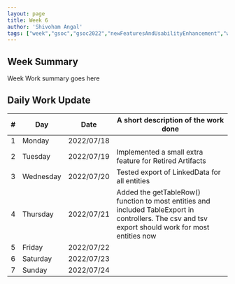 ```yaml
---
layout: page
title: Week 6
author: 'Shivoham Angal'
tags: ["week","gsoc","gsoc2022","newFeaturesAndUsabilityEnhancement","week#6","eval#1"]
---
```


## Week Summary

Week Work summary goes here 

## Daily Work Update

|\#|Day|Date|A short description of the work done|  
|---	|---	|---	|---	|  
|1   	| Monday 	|   2022/07/18	|  |  
|2   	| Tuesday  	|   2022/07/19	| Implemented a small extra feature for Retired Artifacts	|  
|3   	| Wednesday |  2022/07/20 	| Tested export of LinkedData for all entities |  
|4   	| Thursday  |   2022/07/21	| Added the getTableRow() function to most entities and included TableExport in controllers. The csv and tsv export should work for most entities now|  
|5   	| Friday  	|   2022/07/22	|  |  
|6   	| Saturday  |  2022/07/23	|  |  
|7   	| Sunday  	|   2022/07/24	|  |  
